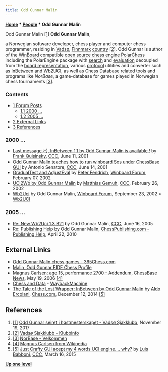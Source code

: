 ```yaml
---
title: Odd Gunnar Malin
---
```

**[Home](Home "Home") \* [People](People "People") \* Odd Gunnar Malin**



 [](http://vadsosjakk.no/nyhetsarkiv/klubbnytt/814-odd-gunnar-seiret-i-hostmesterskapet) Odd Gunnar Malin <a id="cite-note-1" href="#cite-ref-1">[1]</a> 
**Odd Gunnar Malin**,  

a Norwegian software developer, chess player and computer chess programmer, residing in [Vadsø](https://en.wikipedia.org/wiki/Vads%C3%B8), [Finnmark](https://en.wikipedia.org/wiki/Finnmark) [country](https://en.wikipedia.org/wiki/Counties_of_Norway) <a id="cite-note-2" href="#cite-ref-2">[2]</a>. Odd Gunnar is author of the [WinBoard](WinBoard "WinBoard") compatible [open source chess engine](Category:Open_Source "Category:Open Source") [PolarChess](PolarChess "PolarChess") including the PolarEngine package with [search](Search "Search") and [evaluation](Evaluation "Evaluation") decoupled from the [board representation](Board_Representation "Board Representation"), various [protocol](Protocols "Protocols") utilities and converter such as [InBetween](InBetween "InBetween") and [Wb2UCI](Wb2UCI "Wb2UCI"), as well as Chess Database related tools and programs like *NorBase*, a game-database for games played in Norwegian chess tournaments <a id="cite-note-3" href="#cite-ref-3">[3]</a>. 



### Contents


* [1 Forum Posts](#forum-posts)
	+ [1.1 2000 ...](#2000-...)
	+ [1.2 2005 ...](#2005-...)
* [2 External Links](#external-links)
* [3 References](#references)






### 2000 ...


* [Last message :-), InBetween 1.1 by Odd Gunnar Malin is available !](https://www.stmintz.com/ccc/index.php?id=174723) by [Frank Quisinsky](Frank_Quisinsky "Frank Quisinsky"), [CCC](CCC "CCC"), June 11, 2001
* [Odd Gunnar Malin teaches how to run winboard Sos under ChessBase GUI](https://www.stmintz.com/ccc/index.php?id=175115) by Antonio Senatore, [CCC](CCC "CCC"), June 14, 2001
* [GradualTest and AdjustEval](http://www.open-aurec.com/wbforum/viewtopic.php?f=18&t=36057) by [Peter Fendrich](Peter_Fendrich "Peter Fendrich"), [Winboard Forum](Computer_Chess_Forums "Computer Chess Forums"), February 07, 2002
* [UCI2Wb by Odd Gunnar Malin](https://www.stmintz.com/ccc/index.php?id=215566) by [Matthias Gemuh](Matthias_Gemuh "Matthias Gemuh"), [CCC](CCC "CCC"), February 26, 2002
* [Wb2Uci](http://www.open-aurec.com/wbforum/viewtopic.php?f=18&t=39155) by Odd Gunnar Malin, [Winboard Forum](Computer_Chess_Forums "Computer Chess Forums"), September 23, 2002 » [Wb2UCI](Wb2UCI "Wb2UCI")


### 2005 ...


* [Re: New Wb2Uci 1.3 B21](https://www.stmintz.com/ccc/index.php?id=431484) by Odd Gunnar Malin, [CCC](CCC "CCC"), June 16, 2005
* [Re: Publishing Help](http://www.chesspub.com/cgi-bin/yabb2/YaBB.pl?num=1271251287/19) by Odd Gunnar Malin, [ChessPublishing.com - Publishing Help](http://www.chesspublishing.com/content/), April 22, 2010


## External Links


* [Odd Gunnar Malin chess games - 365Chess.com](http://www.365chess.com/players/Odd_Gunnar_Malin)
* [Malin, Odd Gunnar FIDE Chess Profile](https://ratings.fide.com/card.phtml?event=1509950)
* [Magnus Carlsen: age 15, performance 2700 - Addendum](https://en.chessbase.com/post/magnus-carlsen-age-15-performance-2700), [ChessBase News](ChessBase "ChessBase"), May 19, 2006 <a id="cite-note-4" href="#cite-ref-4">[4]</a>
* [Chess and Data](http://web.archive.org/web/20100922051419/http://home.online.no/~malin/sjakk/) - [WaybackMachine](https://en.wikipedia.org/wiki/Wayback_Machine)
* [The Tale of the Lost Wrapper: InBetween by Odd Gunnar Malin](http://www.chess.com/blog/AldoE/the-tale-of-the-lost-wrapper-inbetween-by-odd-gunnar-malin) by [Aldo Ercolani](http://www.chess.com/members/view/AldoE), [Chess.com](index.php?title=Chess.com&action=edit&redlink=1 "Chess.com (page does not exist)"), December 12, 2014 <a id="cite-note-5" href="#cite-ref-5">[5]</a>


## References


1. <a id="cite-ref-1" href="#cite-note-1">[1]</a> [Odd Gunnar seiret i høstmesterskapet - Vadsø Sjakklubb](http://vadsosjakk.no/nyhetsarkiv/klubbnytt/814-odd-gunnar-seiret-i-hostmesterskapet), November 19, 2017
2. <a id="cite-ref-2" href="#cite-note-2">[2]</a> [Vadsø Sjakklubb - Klubbinfo](http://vadsosjakk.no/index.php?page=klubb)
3. <a id="cite-ref-3" href="#cite-note-3">[3]</a> [NorBase - Velkommen](http://norbase.sjakk.biz/)
4. <a id="cite-ref-4" href="#cite-note-4">[4]</a> [Magnus Carlsen from Wikipedia](https://en.wikipedia.org/wiki/Magnus_Carlsen)
5. <a id="cite-ref-5" href="#cite-note-5">[5]</a> [Just Crafty GUI acept my 4 words UCI engine.... why?](http://www.talkchess.com/forum/viewtopic.php?t=55681) by [Luis Babboni](index.php?title=Luis_Babboni&action=edit&redlink=1 "Luis Babboni (page does not exist)"), [CCC](CCC "CCC"), March 16, 2015

**[Up one level](People "People")**







 
